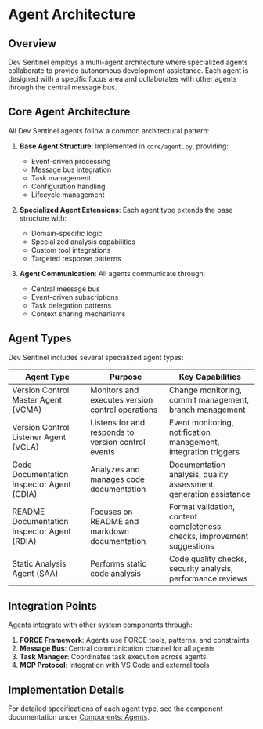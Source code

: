 # Agent Architecture

## Overview

Dev Sentinel employs a multi-agent architecture where specialized agents collaborate to provide autonomous development assistance. Each agent is designed with a specific focus area and collaborates with other agents through the central message bus.

## Core Agent Architecture

All Dev Sentinel agents follow a common architectural pattern:

1. **Base Agent Structure**: Implemented in `core/agent.py`, providing:
   - Event-driven processing
   - Message bus integration
   - Task management
   - Configuration handling
   - Lifecycle management

2. **Specialized Agent Extensions**: Each agent type extends the base structure with:
   - Domain-specific logic
   - Specialized analysis capabilities
   - Custom tool integrations
   - Targeted response patterns

3. **Agent Communication**: All agents communicate through:
   - Central message bus
   - Event-driven subscriptions
   - Task delegation patterns
   - Context sharing mechanisms

## Agent Types

Dev Sentinel includes several specialized agent types:

| Agent Type | Purpose | Key Capabilities |
|------------|---------|------------------|
| Version Control Master Agent (VCMA) | Monitors and executes version control operations | Change monitoring, commit management, branch management |
| Version Control Listener Agent (VCLA) | Listens for and responds to version control events | Event monitoring, notification management, integration triggers |
| Code Documentation Inspector Agent (CDIA) | Analyzes and manages code documentation | Documentation analysis, quality assessment, generation assistance |
| README Documentation Inspector Agent (RDIA) | Focuses on README and markdown documentation | Format validation, content completeness checks, improvement suggestions |
| Static Analysis Agent (SAA) | Performs static code analysis | Code quality checks, security analysis, performance reviews |

## Integration Points

Agents integrate with other system components through:

1. **FORCE Framework**: Agents use FORCE tools, patterns, and constraints
2. **Message Bus**: Central communication channel for all agents
3. **Task Manager**: Coordinates task execution across agents
4. **MCP Protocol**: Integration with VS Code and external tools

## Implementation Details

For detailed specifications of each agent type, see the component documentation under [Components: Agents](/docs/components/agents/index.md).
